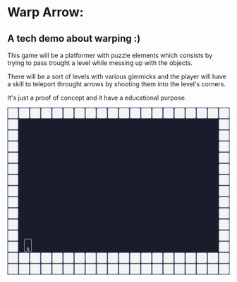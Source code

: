 # Warp Arrow: 

## A tech demo about warping :) 

This game will be a platformer with puzzle elements which consists by trying to pass trought a level while messing up with the objects. 

There will be a sort of levels with various gimmicks and the player will have a skill to teleport throught arrows by shooting them into the level's corners. 

It's just a proof of concept and it have a educational purpose. 

![alt text](assets/mockup.png "Here is a mockup")